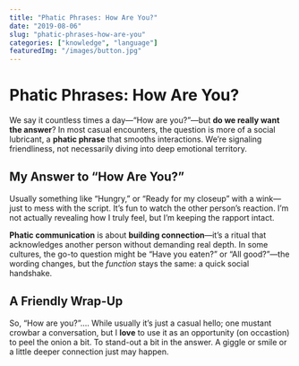 ```yaml
---
title: "Phatic Phrases: How Are You?"
date: "2019-08-06"
slug: "phatic-phrases-how-are-you"
categories: ["knowledge", "language"]
featuredImg: "/images/button.jpg"
---
```


# Phatic Phrases: How Are You?

We say it countless times a day—“How are you?”—but **do we really want the answer**? In most casual encounters, the question is more of a social lubricant, a **phatic phrase** that smooths interactions. We’re signaling friendliness, not necessarily diving into deep emotional territory.

## My Answer to “How Are You?”
Usually something like “Hungry,” or “Ready for my closeup” with a wink—just to mess with the script. It’s fun to watch the other person’s reaction. I’m not actually revealing how I truly feel, but I’m keeping the rapport intact.

**Phatic communication** is about **building connection**—it’s a ritual that acknowledges another person without demanding real depth. In some cultures, the go-to question might be “Have you eaten?” or “All good?”—the wording changes, but the *function* stays the same: a quick social handshake.

## A Friendly Wrap-Up
So, “How are you?”.... While usually it’s just a casual hello; one mustant crowbar a conversation, but I **love** to use it as an opportunity (on occastion) to peel the onion a bit. To stand-out a bit in the answer. A giggle or smile or a little deeper connection just may happen. 